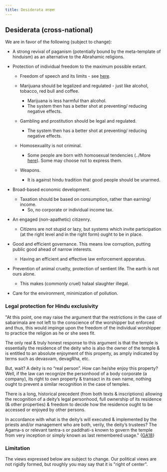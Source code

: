 ```yaml
---
title: Desiderata काङ्क्षा
---
```


## Desiderata (cross-national)
We are in favor of the following (subject to change):

- A strong revival of paganism (potentially bound by the meta-template of hinduism) as an alternative to the Abrahamic religions.
- Protection of individual freedom to the maximum possible extant.
    - Freedom of speech and its limits - see [here](../../polity/external-affairs/tolerance/).
    - Marijuana should be legalized and regulated - just like alcohol, tobacco, red bull and coffee.
        - Marijuana is less harmful than alcohol.
        - The system then has a better shot at preventing/ reducing negative effects.  
            
    - Gambling and prostitution should be legal and regulated.
        - The system then has a better shot at preventing/ reducing negative effects.
    - Homosexuality is not criminal.
        - Some people are born with homosexual tendencies (../More [here](../social-cultivation/deviance/)). Some may choose not to express them.  
    - Weapons.
        - It is against hindu tradition that good people should be unarmed.
- Broad-based economic development.
    - Taxation should be based on consumption, rather than earning/ income.
        - So, no corporate or individual income tax.
- An engaged (non-apathetic) citizenry.
    - Citizens are not stupid or lazy, but systems which invite participation (at the right level and in the right form) ought to be in place.  
        
- Good and efficient governance. This means low corruption, putting public good ahead of narrow interests.
    - Having an efficient and effective law enforcement apparatus.
- Prevention of animal cruelty, protection of sentient life. The earth is not ours alone.
    - This makes (commonly cruel) halaal slaughter illegal.
- Care for the environment, minimization of pollution.

### Legal protection for Hindu exclusivity
"At this point, one may raise the argument that the restrictions in the case of sabarimala are not left to the conscience of the worshipper but enforced and thus, this would impinge upon the freedom of the individual worshipper to practice the religion as he or she sees fit.
 
 The only real & truly honest response to this argument is that the temple is essentially the residence of the deity who is also the owner of the temple & is entitled to an absolute enjoyment of this property, as amply indicated by terms such as devasvam, devagRha, etc.
 
 But, wait? A deity is no “real person”. How can he/she enjoy this property? Well, if the law can recognize the personhood of a body corporate (a company), its right to own property & transact in its own name, nothing ought to prevent a similar recognition in the case of temples.
 
 There is a long, historical precedent (from both texts & inscriptions) allowing the recognition of a deity’s legal personhood, full ownership of its residence (& other properties) & freedom to decide how the residence ought to be accessed or enjoyed by other persons.
 
 In accordance with what is the deity’s will executed & implemented by the priests and/or management who are both, verily, the deity’s trustees? The Agama-s or relevant tantra-s or paddhati-s known to govern the temple from very inception or simply known as last remembered usage." {[GA18](https://aryanthought.wordpress.com/2018/07/22/a-short-discussion-on-pertinent-issues-presented-by-the-sabarimala-matter/)}

### Limitation

The views expressed below are subject to change. Our political views are not rigidly formed, but roughly you may say that it is "right of center".